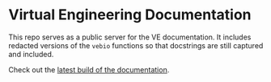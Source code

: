 # Virtual Engineering Documentation

This repo serves as a public server for the VE documentation.  It includes redacted versions of the `vebio` functions so that docstrings are still captured and included.

Check out the [latest build of the documentation](https://virtual-engineering-docs.readthedocs.io/en/latest/).
